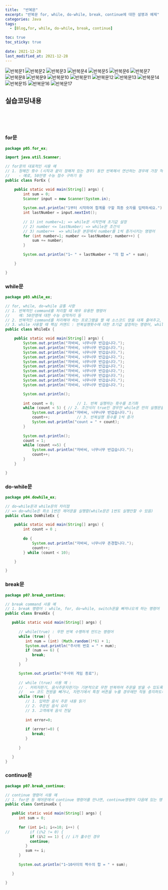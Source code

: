 ```yaml
---
title:  "반복문"
excerpt: "반복문 for, while, do-while, break, continue에 대한 설명과 예제"
categories: Java
tags:
  - [Blog,for, while, do-while, break, continue]

toc: true
toc_sticky: true
 
date: 2021-12-28
last_modified_at: 2021-12-28
---
```


![반복문1](https://user-images.githubusercontent.com/95912146/147544551-af9b64c4-7b4a-40fc-b2bf-8e0f09345472.png)
![반복문2](https://user-images.githubusercontent.com/95912146/147544557-b878efca-808d-4908-bb82-fa27f719b7b2.png)
![반복문3](https://user-images.githubusercontent.com/95912146/147544560-ab35df90-efce-4409-8368-114548bca368.png)
![반복문4](https://user-images.githubusercontent.com/95912146/147544563-84198e17-699c-4571-8e18-3c5fa1339598.png)
![반복문5](https://user-images.githubusercontent.com/95912146/147544564-3aa42871-b05f-4329-a5a9-f55165372503.png)
![반복문6](https://user-images.githubusercontent.com/95912146/147544566-998f572d-0b2d-4991-b511-52a8991edb04.png)
![반복문7](https://user-images.githubusercontent.com/95912146/147544567-a7124e46-103b-49ab-8214-527fb1427620.png)
![반복문8](https://user-images.githubusercontent.com/95912146/147544569-4a4a81e8-a7a7-4fad-bd98-96ddb6a30969.png)
![반복문9](https://user-images.githubusercontent.com/95912146/147544572-32fc73fd-4ac0-47ed-abd1-056b512cdf5e.png)
![반복문10](https://user-images.githubusercontent.com/95912146/147544573-0485654a-9f3e-444e-95b0-6a9355c52d20.png)
![반복문11](https://user-images.githubusercontent.com/95912146/147544574-7313492c-f9a5-4ac1-b5f6-a6e1908dc07e.png)
![반복문12](https://user-images.githubusercontent.com/95912146/147544575-b3fdad8c-add8-4661-860c-aa38dfb32e43.png)
![반복문13](https://user-images.githubusercontent.com/95912146/147544577-83071213-7c8f-405d-b4ae-d351640ac5c2.png)
![반복문14](https://user-images.githubusercontent.com/95912146/147544580-147a9248-f4ce-423f-b074-9970932a48aa.png)
![반복문15](https://user-images.githubusercontent.com/95912146/147544582-03698fc1-216f-4b06-8b22-eace72c69a18.png)
![반복문16](https://user-images.githubusercontent.com/95912146/147544585-b4431f21-f957-4d9b-9dff-c183c87de561.png)
![반복문17](https://user-images.githubusercontent.com/95912146/147544586-dfe0d900-d4e9-41e5-ac4d-82b6068b515a.png)


## **실습코딩내용**
<br>
<br>
<br>

### for문

```java
package p05.for_ex;

import java.util.Scanner;

// for문의 대표적인 사용 예
// 1. 정해진 횟수 (시작과 끝이 정해져 있는 경우) 동안 반복해서 연산하는 경우에 가장 적합함
//	  - 예로, 50만명 수능 점수 구하기 등
public class ForEx {

	public static void main(String[] args) {
		int sum = 0;
		Scanner input = new Scanner(System.in);
		
		System.out.println("1부터 시작하여 합계를 구할 최종 숫자를 입력하세요.");
		int lastNumber = input.nextInt();
		
		// 1) int number=1; => while문 시작전에 초기값 설정
		// 2) number <= lastNumber; => while문 조건식
		// 3) number++	=> while문 본문에서 number를 1씩 증가시키는 명령어
		for (int number=1; number <= lastNumber; number++) {
			sum += number;
		}
		
		System.out.println("1~ " + lastNumber + "의 합 =" + sum);

	}

}
```

### while문

```java
package p03.while_ex;

// for, while, do~while 공통 사항
// 1. 반복적인 command를 처리할 때 매우 유용한 명령어
//	  예: 50만명에 대한 수능 성적처리 등
// 2. 반복적인 command를 처리해야 하는 프로그램을 짤 때 소스코드 양을 대폭 줄여주고, 유지보수 하기가 매우 쉬움
// 3. while 사용할 때 핵심 커맨드 : 반복실행횟수에 대한 초기값 설정하는 명령어, while 조건문, count(반복실행횟수)를 증가
public class WhileEx {

	public static void main(String[] args) {
		System.out.println("자바씨, 너무너무 반갑습니다.");
		System.out.println("자바씨, 너무너무 반갑습니다.");
		System.out.println("자바씨, 너무너무 반갑습니다.");
		System.out.println("자바씨, 너무너무 반갑습니다.");
		System.out.println("자바씨, 너무너무 반갑습니다.");
		System.out.println("자바씨, 너무너무 반갑습니다.");
		System.out.println("자바씨, 너무너무 반갑습니다.");
		System.out.println("자바씨, 너무너무 반갑습니다.");
		System.out.println("자바씨, 너무너무 반갑습니다.");
		System.out.println("자바씨, 너무너무 반갑습니다.");

		System.out.println();
		
		int count = 0;			// 1. 반복 실행하는 횟수를 초기화
		while (count < 5) {	// 2. 조건식이 true인 경우만 while문 만의 실행문을 반복 실행
			System.out.println("자바씨, 너무너무 반갑습니다.");
			count++;			// 3. 반복실행 횟수를 1씩 증가
			System.out.println("count = " + count);
		}
		
		System.out.println();
		count = 1;
		while (count <=5) { 
			System.out.println("자바씨, 너무너무 반갑습니다.");
			count++;
		}
	}

}
```
### do-while문
```java
package p04.dowhile_ex;

// do~while문과 while문의 차이점
// => do~while은 최소 1번은 제어문을 실행함(while문은 1번도 실행안할 수 있음)
public class DoWhileEx {

	public static void main(String[] args) {
		int count = 0 ;
		
		do {
			System.out.println("자바씨, 너무너무 존경합니다.");
			count++;
		} while (count < 10);

	}

}

```

### break문
```java
package p07.break_continue;

// break command 사용 예
// 1. break 명령어 : while, for, do~while, switch문을 빠져나오게 하는 명령어
public class BreakEx {

   public static void main(String[] args) {
      
      // while(true) : 무한 반복 수행하게 만드는 명령어
      while (true) {
         int num = (int) (Math.random()*6) + 1;
         System.out.println("주사위 번호 = " + num);
         if (num == 6) {
            break;
         }
      }

      System.out.println("주사위 게임 종료");
      
      // while (true) 사용 예 : 
      // . 커피자판기, 음식주문자판기는 기본적으로 무한 반복하여 주문을 받을 수 있도록 해야 함
      //   => 코드 전원을 빼거나, 자판기에서 특정 버튼을 누를 경우에만 작동 중지하도록 만들어야 하는데, 이 떄 break가 사용
      while (true) {
         // 1. 입력한 음식 주문 내용 읽기
         // 2. 주문된 음식 요리
         // 3. 고객에게 음식 전달
         
         int error=0;
         
         if (error!=0) {
            break;
         }
         
      }

   }   
}
```

### continue문

```java
package p07.break_continue;

// continue 명령어 사용 예
// 1. for문 등 제어문에서 continue 명령어를 만나면, continue명령어 다음에 있는 명령어 실행은 하지않고, 다음 for loop실행
public class ContinueEx {

   public static void main(String[] args) {
      int sum = 0;
      
      for (int i=1; i<=10; i++) {
//         if (i%2 != 0) {
    	   if (i%2 == 1) { // i가 홀수인 경우
    	   continue;
         }
         sum += i;
      }
      
      System.out.println("1~10사이의 짝수의 합 = " + sum);

   }

}
```